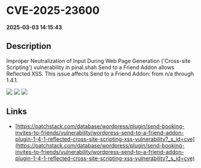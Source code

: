 # CVE-2025-23600

**2025-03-03 14:15:43**

## Description
Improper Neutralization of Input During Web Page Generation ('Cross-site Scripting') vulnerability in pinal.shah Send to a Friend Addon allows Reflected XSS. This issue affects Send to a Friend Addon: from n/a through 1.4.1.

![](https://img.shields.io/static/v1?label=Score&message=7.1&color=red)
![](https://img.shields.io/static/v1?label=Severity&message=HIGH&color=red)
![](https://img.shields.io/static/v1?label=CWE&message=XSS&color=green)

## Links
- [https://patchstack.com/database/wordpress/plugin/send-booking-invites-to-friends/vulnerability/wordpress-send-to-a-friend-addon-plugin-1-4-1-reflected-cross-site-scripting-xss-vulnerability?_s_id=cve](https://patchstack.com/database/wordpress/plugin/send-booking-invites-to-friends/vulnerability/wordpress-send-to-a-friend-addon-plugin-1-4-1-reflected-cross-site-scripting-xss-vulnerability?_s_id=cve)
